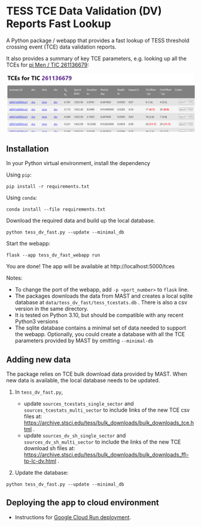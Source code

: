 # TESS TCE Data Validation (DV) Reports Fast Lookup

A Python package / webapp that provides a fast lookup of TESS threshold crossing event (TCE) data validation reports.

It also provides a summary of key TCE parameters, e.g. looking up all the TCEs for [pi Men / TIC 261136679](https://exofop.ipac.caltech.edu/tess/target.php?id=261136679):

![sample lookup result screenshot](assets/screenshot_tce_results.png)


## Installation

In your Python virtual environment, install the dependency

Using `pip`:

```shell
pip install -r requirements.txt
```

Using `conda`:

```shell
conda install --file requirements.txt
```

Download the required data and build up the local database.

```shell
python tess_dv_fast.py --update --minimal_db
```

Start the webapp:
```shell
flask --app tess_dv_fast_webapp run
```

You are done! The app will be available at http://localhost:5000/tces


Notes:

- To change the port of the webapp, add `-p <port_number>` to `flask` line.
- The packages downloads the data from MAST and creates a local sqlite database at `data/tess_dv_fast/tess_tcestats.db` . There is also a csv version in the same directory.
- It is tested on Python 3.10, but should be compatible with any recent Python3 versions
- The sqlite database contains a minimal set of data needed to support the webapp. Optionally, you could create a database with all the TCE parameters provided by MAST by omitting `--minimal-db`


## Adding new data

The package relies on TCE bulk download data provided by MAST. When new data is available, the local database needs to be updated.

1. In `tess_dv_fast.py`,
    - update `sources_tcestats_single_sector` and `sources_tcestats_multi_sector` to include links of the new TCE csv files at: https://archive.stsci.edu/tess/bulk_downloads/bulk_downloads_tce.html .
    - update `sources_dv_sh_single_sector` and `sources_dv_sh_multi_sector` to include the links of the new TCE download sh files at: https://archive.stsci.edu/tess/bulk_downloads/bulk_downloads_ffi-tp-lc-dv.html .

2. Update the database:

```shell
python tess_dv_fast.py --update --minimal_db
```

## Deploying the app to cloud environment

- Instructions for [Google Cloud Run deployment](tess_dv_fast_webapp_gcloud/README.md).
